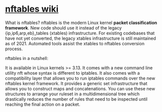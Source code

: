 # **[nftables wiki](https://wiki.nftables.org/wiki-nftables/index.php/Main_Page)**

What is nftables?
nftables is the modern Linux kernel **packet classification framework**. New code should use it instead of the legacy {ip,ip6,arp,eb}_tables (xtables) infrastructure. For existing codebases that have not yet converted, the legacy xtables infrastructure is still maintained as of 2021. Automated tools assist the xtables to nftables conversion process.

nftables in a nutshell:

It is available in Linux kernels >= 3.13.
It comes with a new command line utility nft whose syntax is different to iptables.
It also comes with a compatibility layer that allows you to run iptables commands over the new nftables kernel framework.
It provides a generic set infrastructure that allows you to construct maps and concatenations. You can use these new structures to arrange your ruleset in a multidimensional tree which drastically reduces the number of rules that need to be inspected until reaching the final action on a packet.
